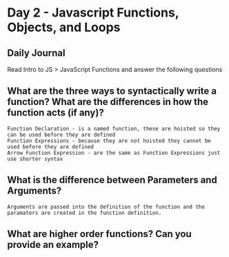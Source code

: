 # Day 2 - Javascript Functions, Objects, and Loops

## Daily Journal

Read Intro to JS > JavaScript Functions and answer the following questions

## What are the three ways to syntactically write a function? What are the differences in how the function acts (if any)?
    Function Declaration - is a named function, these are hoisted so they can be used before they are defined
    Function Expressions - because they are not hoisted they cannot be used before they are defined
    Arrow Function Expression - are the same as Function Expressions just use shorter syntax

## What is the difference between Parameters and Arguments?
    Arguments are passed into the definition of the function and the paramaters are created in the function definition.

## What are higher order functions? Can you provide an example?